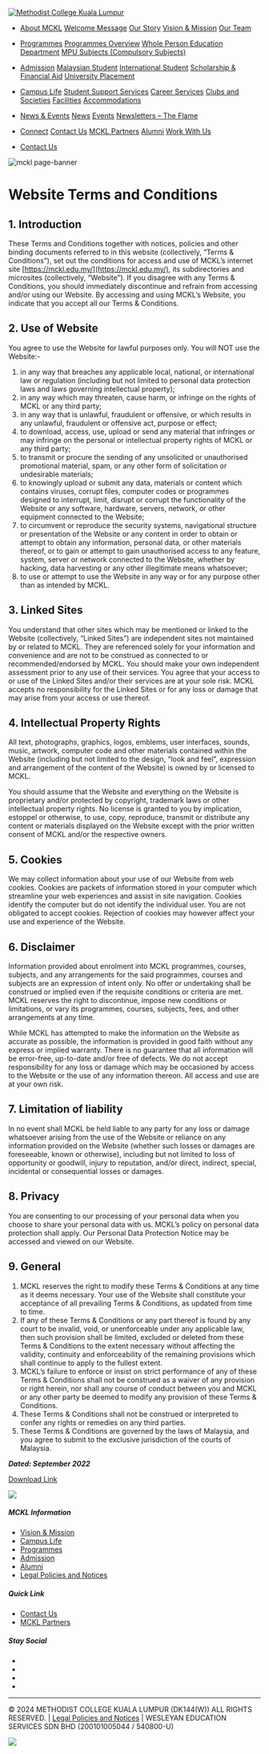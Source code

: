 [](https://mckl.edu.my/)

[](https://mckl.edu.my/)[![Methodist College Kuala Lumpur](https://mckl.edu.my/wp-content/uploads/2021/04/logo-mckl.png)](https://mckl.edu.my/)

* [About MCKL](https://mckl.edu.my/about-mckl/)
    [Welcome Message](https://mckl.edu.my/about-mckl/welcome-message/) [Our Story](https://mckl.edu.my/about-mckl/our-story/) [Vision & Mission](https://mckl.edu.my/about-mckl/vision-mission/) [Our Team](https://mckl.edu.my/about-mckl/our-team/)
* [Programmes](https://mckl.edu.my/programmes/)
    [Programmes Overview](https://mckl.edu.my/programmes/) [Whole Person Education Department](https://mckl.edu.my/programmes/whole-person-education/) [MPU Subjects (Compulsory Subjects)](https://mckl.edu.my/programmes/mpusubjects/)
* [Admission](https://mckl.edu.my/admission/)
    [Malaysian Student](https://mckl.edu.my/admission/malaysian-student/) [International Student](https://mckl.edu.my/admission/international-student/) [Scholarship & Financial Aid](https://mckl.edu.my/admission/scholarship-financial-aid/) [University Placement](https://mckl.edu.my/admission/university-placement/)
* [Campus Life](https://mckl.edu.my/campus-life/)
    [Student Support Services](https://mckl.edu.my/campus-life/student-support-services/) [Career Services](https://mckl.edu.my/campus-life/career-services/) [Clubs and Societies](https://mckl.edu.my/campus-life/clubs-and-societies-2/) [Facilities](https://mckl.edu.my/campus-life/facilities/) [Accommodations](https://mckl.edu.my/campus-life/accommodations/)
* [News & Events](#)
    [News](https://mckl.edu.my/category/news/) [Events](https://mckl.edu.my/category/events/) [Newsletters – The Flame](https://mckl.edu.my/newsletters-the-flame/)
* [Connect](https://mckl.edu.my/connect/)
    [Contact Us](https://mckl.edu.my/connect/contact-us/) [MCKL Partners](https://mckl.edu.my/connect/mckl-partners/) [Alumni](https://mckl.edu.my/connect/alumni/) [Work With Us](https://mckl.edu.my/connect/careers/)

* [Contact Us](https://mckl.edu.my/connect/contact-us/)

![mckl page-banner](https://mckl.edu.my/wp-content/uploads/2021/06/pagebanner-sky.jpg)

Website Terms and Conditions
============================

1\. Introduction
----------------

These Terms and Conditions together with notices, policies and other binding documents referred to in this website (collectively, “Terms & Conditions”), set out the conditions for access and use of MCKL’s internet site [https://mckl.edu.my/](https://mckl.edu.my/), its subdirectories and microsites (collectively, “Website”). If you disagree with any Terms & Conditions, you should immediately discontinue and refrain from accessing and/or using our Website. By accessing and using MCKL’s Website, you indicate that you accept all our Terms & Conditions.

2\. Use of Website
------------------

You agree to use the Website for lawful purposes only. You will NOT use the Website:-

1. in any way that breaches any applicable local, national, or international law or regulation (including but not limited to personal data protection laws and laws governing intellectual property);
2. in any way which may threaten, cause harm, or infringe on the rights of MCKL or any third party;
3. in any way that is unlawful, fraudulent or offensive, or which results in any unlawful, fraudulent or offensive act, purpose or effect;
4. to download, access, use, upload or send any material that infringes or may infringe on the personal or intellectual property rights of MCKL or any third party;
5. to transmit or procure the sending of any unsolicited or unauthorised promotional material, spam, or any other form of solicitation or undesirable materials;
6. to knowingly upload or submit any data, materials or content which contains viruses, corrupt files, computer codes or programmes designed to interrupt, limit, disrupt or corrupt the functionality of the Website or any software, hardware, servers, network, or other equipment connected to the Website;
7. to circumvent or reproduce the security systems, navigational structure or presentation of the Website or any content in order to obtain or attempt to obtain any information, personal data, or other materials thereof, or to gain or attempt to gain unauthorised access to any feature, system, server or network connected to the Website, whether by hacking, data harvesting or any other illegitimate means whatsoever;
8. to use or attempt to use the Website in any way or for any purpose other than as intended by MCKL.

3\. Linked Sites
----------------

You understand that other sites which may be mentioned or linked to the Website (collectively, “Linked Sites”) are independent sites not maintained by or related to MCKL. They are referenced solely for your information and convenience and are not to be construed as connected to or recommended/endorsed by MCKL. You should make your own independent assessment prior to any use of their services. You agree that your access to or use of the Linked Sites and/or their services are at your sole risk. MCKL accepts no responsibility for the Linked Sites or for any loss or damage that may arise from your access or use thereof.

4\. Intellectual Property Rights
--------------------------------

All text, photographs, graphics, logos, emblems, user interfaces, sounds, music, artwork, computer code and other materials contained within the Website (including but not limited to the design, “look and feel”, expression and arrangement of the content of the Website) is owned by or licensed to MCKL.

You should assume that the Website and everything on the Website is proprietary and/or protected by copyright, trademark laws or other intellectual property rights. No license is granted to you by implication, estoppel or otherwise, to use, copy, reproduce, transmit or distribute any content or materials displayed on the Website except with the prior written consent of MCKL and/or the respective owners.

5\. Cookies
-----------

We may collect information about your use of our Website from web cookies. Cookies are packets of information stored in your computer which streamline your web experiences and assist in site navigation. Cookies identify the computer but do not identify the individual user. You are not obligated to accept cookies. Rejection of cookies may however affect your use and experience of the Website.

6\. Disclaimer
--------------

Information provided about enrolment into MCKL programmes, courses, subjects, and any arrangements for the said programmes, courses and subjects are an expression of intent only. No offer or undertaking shall be construed or implied even if the requisite conditions or criteria are met. MCKL reserves the right to discontinue, impose new conditions or limitations, or vary its programmes, courses, subjects, fees, and other arrangements at any time.

While MCKL has attempted to make the information on the Website as accurate as possible, the information is provided in good faith without any express or implied warranty. There is no guarantee that all information will be error-free, up-to-date and/or free of defects. We do not accept responsibility for any loss or damage which may be occasioned by access to the Website or the use of any information thereon. All access and use are at your own risk.

7\. Limitation of liability
---------------------------

In no event shall MCKL be held liable to any party for any loss or damage whatsoever arising from the use of the Website or reliance on any information provided on the Website (whether such losses or damages are foreseeable, known or otherwise), including but not limited to loss of opportunity or goodwill, injury to reputation, and/or direct, indirect, special, incidental or consequential losses or damages.

8\. Privacy
-----------

You are consenting to our processing of your personal data when you choose to share your personal data with us. MCKL’s policy on personal data protection shall apply. Our Personal Data Protection Notice may be accessed and viewed on our Website.

9\. General
-----------

1. MCKL reserves the right to modify these Terms & Conditions at any time as it deems necessary. Your use of the Website shall constitute your acceptance of all prevailing Terms & Conditions, as updated from time to time.
2. If any of these Terms & Conditions or any part thereof is found by any court to be invalid, void, or unenforceable under any applicable law, then such provision shall be limited, excluded or deleted from these Terms & Conditions to the extent necessary without affecting the validity, continuity and enforceability of the remaining provisions which shall continue to apply to the fullest extent.
3. MCKL’s failure to enforce or insist on strict performance of any of these Terms & Conditions shall not be construed as a waiver of any provision or right herein, nor shall any course of conduct between you and MCKL or any other party be deemed to modify any provision of these Terms & Conditions.
4. These Terms & Conditions shall not be construed or interpreted to confer any rights or remedies on any third parties.
5. These Terms & Conditions are governed by the laws of Malaysia, and you agree to submit to the exclusive jurisdiction of the courts of Malaysia.

**_Dated: September 2022_**

[Download Link](https://mckl.edu.my/wp-content/uploads/2022/10/WebsiteTermsConditions-Sept2022.pdf)

![](https://mckl.edu.my/wp-content/uploads/2021/11/logo-mckl-horizontal-white.svg)

##### MCKL Information

* [Vision & Mission](https://mckl.edu.my/about-mckl/vision-mission/)
* [Campus Life](https://mckl.edu.my/campus-life/facilities/)
* [Programmes](https://mckl.edu.my/programmes/)
* [Admission](https://mckl.edu.my/admission/)
* [Alumni](https://mckl.edu.my/connect/alumni/)
* [Legal Policies and Notices](https://mckl.edu.my/legal-policies-and-notices/)

##### Quick Link

* [Contact Us](https://mckl.edu.my/connect/contact-us/)
* [MCKL Partners](https://mckl.edu.my/connect/mckl-partners/)

##### Stay Social

* [](https://www.facebook.com/MethodistCollegeKL/)
* [](https://www.youtube.com/channel/UCnICekQMcPBPo24KylfP1AQ/featured)
* [](https://www.instagram.com/methodistcollegekl/)
* [](https://www.linkedin.com/school/methodist-college-kuala-lumpur/)

* * *

© 2024 METHODIST COLLEGE KUALA LUMPUR (DK144(W)) ALL RIGHTS RESERVED. | [Legal Policies and Notices](https://mckl.edu.my/legal-policies-and-notices/) | WESLEYAN EDUCATION SERVICES SDN BHD (200101005044 / 540800-U)

![](https://mckl.edu.my/wp-content/uploads/2023/09/iso-9001-2015-bureau-veritas-certification-300x114.jpg)